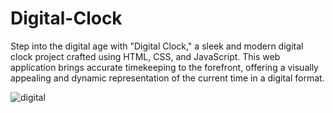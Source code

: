# Digital-Clock
Step into the digital age with "Digital Clock," a sleek and modern digital clock project crafted using HTML, CSS, and JavaScript. This web application brings accurate timekeeping to the forefront, offering a visually appealing and dynamic representation of the current time in a digital format.

![digital](https://github.com/rathore-2002/Digital-Clock/assets/92203739/2e19f2d9-1203-41cf-b878-b2b594bed535)

